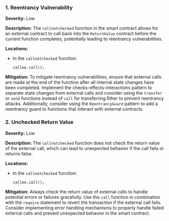 ### 1. **Reentrancy Vulnerability**

**Severity:**
Low

**Description:**
The `callnotchecked` function in the smart contract allows for an external contract to call back into the `ReturnValue` contract before the current function completes, potentially leading to reentrancy vulnerabilities.

**Locations:**

- In the `callnotchecked` function:
  ```solidity
  callee.call();
  ```

**Mitigation:**
To mitigate reentrancy vulnerabilities, ensure that external calls are made at the end of the function after all internal state changes have been completed. Implement the checks-effects-interactions pattern to separate state changes from external calls and consider using the `transfer` or `send` functions instead of `call` for transferring Ether to prevent reentrancy attacks. Additionally, consider using the `ReentrancyGuard` pattern to add a reentrancy guard to functions that interact with external contracts.

### 2. **Unchecked Return Value**

**Severity:**
Low

**Description:**
The `callnotchecked` function does not check the return value of the external call, which can lead to unexpected behavior if the call fails or returns false.

**Locations:**

- In the `callnotchecked` function:
  ```solidity
  callee.call();
  ```

**Mitigation:**
Always check the return value of external calls to handle potential errors or failures gracefully. Use the `call` function in combination with the `require` statement to revert the transaction if the external call fails. Consider implementing error handling mechanisms to properly handle failed external calls and prevent unexpected behavior in the smart contract.